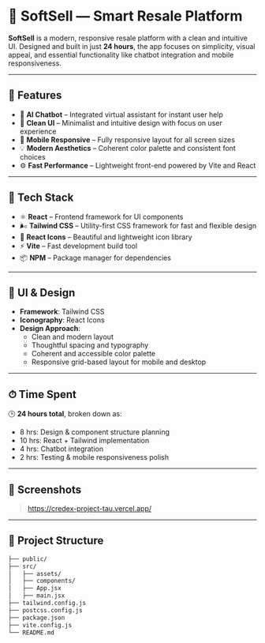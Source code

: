 # 🧠 SoftSell — Smart Resale Platform

**SoftSell** is a modern, responsive resale platform with a clean and intuitive UI. Designed and built in just **24 hours**, the app focuses on simplicity, visual appeal, and essential functionality like chatbot integration and mobile responsiveness.

---

## 🚀 Features

- 🤖 **AI Chatbot** – Integrated virtual assistant for instant user help
- 🎨 **Clean UI** – Minimalist and intuitive design with focus on user experience
- 📱 **Mobile Responsive** – Fully responsive layout for all screen sizes
- 💡 **Modern Aesthetics** – Coherent color palette and consistent font choices
- ⚙️ **Fast Performance** – Lightweight front-end powered by Vite and React

---

## 🧰 Tech Stack

- ⚛️ **React** – Frontend framework for UI components
- 🌬️ **Tailwind CSS** – Utility-first CSS framework for fast and flexible design
- 🎨 **React Icons** – Beautiful and lightweight icon library
- ⚡ **Vite** – Fast development build tool
- 📦 **NPM** – Package manager for dependencies

---

## 📱 UI & Design

- **Framework**: Tailwind CSS
- **Iconography**: React Icons
- **Design Approach**:
  - Clean and modern layout
  - Thoughtful spacing and typography
  - Coherent and accessible color palette
  - Responsive grid-based layout for mobile and desktop

---

## ⏱ Time Spent

🕒 **24 hours total**, broken down as:
- 8 hrs: Design & component structure planning
- 10 hrs: React + Tailwind implementation
- 4 hrs: Chatbot integration
- 2 hrs: Testing & mobile responsiveness polish

---

## 📸 Screenshots

>  https://credex-project-tau.vercel.app/

---

## 📂 Project Structure

```bash
├── public/
├── src/
│   ├── assets/
│   ├── components/
│   ├── App.jsx
│   ├── main.jsx
├── tailwind.config.js
├── postcss.config.js
├── package.json
├── vite.config.js
└── README.md
